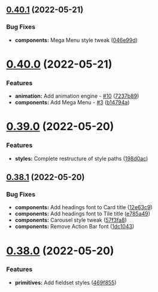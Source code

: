 ## [0.40.1](https://github.com/jacecotton/tcds/compare/v0.40.0...v0.40.1) (2022-05-21)


### Bug Fixes

* **components:** Mega Menu style tweak ([046e99d](https://github.com/jacecotton/tcds/commit/046e99d169727d2d16a99f14645101f42742a7a6))



# [0.40.0](https://github.com/jacecotton/tcds/compare/v0.39.0...v0.40.0) (2022-05-21)


### Features

* **animation:** Add animation engine - [#10](https://github.com/jacecotton/tcds/issues/10) ([7237b89](https://github.com/jacecotton/tcds/commit/7237b896bebaa0f5264a28bdc5f71bb4d68d453e))
* **components:** Add Mega Menu - [#3](https://github.com/jacecotton/tcds/issues/3) ([b14794a](https://github.com/jacecotton/tcds/commit/b14794ac283c6ad1523cee6ddd909b2f23817873))



# [0.39.0](https://github.com/jacecotton/tcds/compare/v0.38.1...v0.39.0) (2022-05-20)


### Features

* **styles:** Complete restructure of style paths ([198d0ac](https://github.com/jacecotton/tcds/commit/198d0ac5115e9956edaf421d9494a500c208f1a9))



## [0.38.1](https://github.com/jacecotton/tcds/compare/v0.38.0...v0.38.1) (2022-05-20)


### Bug Fixes

* **components:** Add headings font to Card title ([12e63c9](https://github.com/jacecotton/tcds/commit/12e63c925d08163f2b0e70c50da9930d881c27c0))
* **components:** Add headings font to Tile title ([e785a49](https://github.com/jacecotton/tcds/commit/e785a49708e98aac91ab799cc154e5fbf06843a7))
* **components:** Carousel style tweak ([57f3fa8](https://github.com/jacecotton/tcds/commit/57f3fa81d6a924916c7d4ceb7120ee6bdaae8518))
* **components:** Remove Action Bar font ([1dc1043](https://github.com/jacecotton/tcds/commit/1dc1043b74d94f0708bf6575a41e927227edf214))



# [0.38.0](https://github.com/jacecotton/tcds/compare/v0.37.3...v0.38.0) (2022-05-20)


### Features

* **primitives:** Add fieldset styles ([469f855](https://github.com/jacecotton/tcds/commit/469f8557542393cf974fe9f61758148496a2108d))



